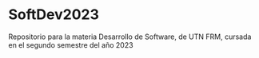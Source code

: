# SoftDev2023
Repositorio para la materia Desarrollo de Software, de UTN FRM, cursada en el segundo semestre del año 2023
